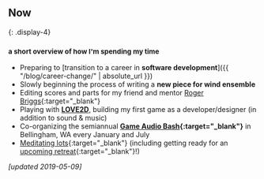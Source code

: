 ## Now
{: .display-4}
### <small>a short overview of how I'm spending my time</small>

- Preparing to [transition to a career in **software development**]({{ "/blog/career-change/" | absolute_url }})
- Slowly beginning the process of writing a **new piece for wind ensemble**
- Editing scores and parts for my friend and mentor [Roger Briggs](http://rogerbriggs.com){:target="_blank"}
- Playing with **[LOVE2D](https://love2d.org)**, building my first game as a developer/designer (in addition to sound & music)
- Co-organizing the semiannual **[Game Audio Bash](http://eepurl.com/cAOEzH){:target="_blank"}** in Bellingham, WA every January and July
- [Meditating lots](https://www.goodreads.com/book/show/25942786-the-mind-illuminated){:target="_blank"} (including getting ready for an [upcoming retreat](https://www.cloudmountain.org/retreats?retreat=129){:target="_blank"}!)

*[updated 2019-05-09]*

